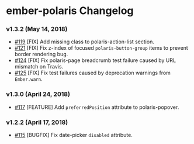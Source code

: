 # ember-polaris Changelog

### v1.3.2 (May 14, 2018)

- [#119](https://github.com/smile-io/ember-polaris/pull/119) [FIX] Add missing class to polaris-action-list section.
- [#121](https://github.com/smile-io/ember-polaris/pull/121) [FIX] Fix z-index of focused `polaris-button-group` items to prevent border rendering bug.
- [#124](https://github.com/smile-io/ember-polaris/pull/124) [FIX] Fix polaris-page breadcrumb test failure caused by URL mismatch on Travis.
- [#125](https://github.com/smile-io/ember-polaris/pull/125) [FIX] Fix test failures caused by deprecation warnings from `Ember.warn`.

### v1.3.0 (April 24, 2018)

- [#117](https://github.com/smile-io/ember-polaris/pull/117) [FEATURE] Add `preferredPosition` attribute to polaris-popover.

### v1.2.2 (April 17, 2018)

- [#115](https://github.com/smile-io/ember-polaris/pull/115) [BUGFIX] Fix date-picker `disabled` attribute.
